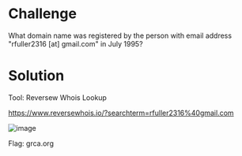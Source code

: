 # Challenge

What domain name was registered by the person with email address "rfuller2316 [at] gmail.com" in July 1995?

# Solution

Tool: Reversew Whois Lookup

https://www.reversewhois.io/?searchterm=rfuller2316%40gmail.com

![image](https://user-images.githubusercontent.com/81070073/120948962-42cf4100-c6f8-11eb-9c96-6077643990ab.png)

Flag: grca.org
